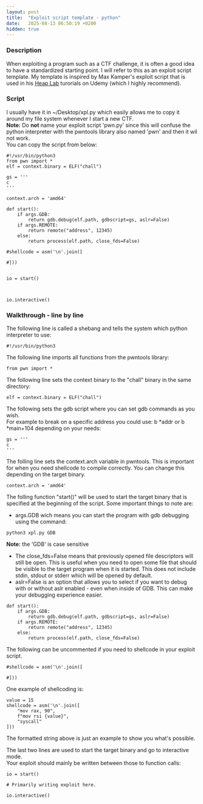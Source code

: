 ```yaml
---
layout: post
title:  "Exploit script template - python"
date:   2025-08-13 06:50:19 +0200
hidden: true
---
```

### Description
When exploiting a program such as a CTF challenge, it is often a good idea to have a standardized starting point. I will refer to this as an exploit script template. My template is inspired by Max Kamper's exploit script that is used in his [Heap Lab]("https://www.udemy.com/course/linux-heap-exploitation-part-1/") turorials on Udemy (which I highly recommend).<br>

### Script
I usually have it in ~/Desktop/xpl.py which easily allows me to copy it around my file system whenever I start a new CTF.<br>
**Note:** Do **not** name your exploit script 'pwn.py' since this will confuse the python interpreter with the pwntools library also named 'pwn' and then it wil not work.<br>
You can copy the script from below:
```
#!/usr/bin/python3
from pwn import *
elf = context.binary = ELF("chall")

gs = '''
c
'''

context.arch = 'amd64'

def start():
    if args.GDB:
        return gdb.debug(elf.path, gdbscript=gs, aslr=False)
    if args.REMOTE:
        return remote("address", 12345)
    else:
        return process(elf.path, close_fds=False)

#shellcode = asm('\n'.join([
    
#]))


io = start()



io.interactive()
```

### Walkthrough - line by line
The following line is called a shebang and tells the system which python interpreter to use:
```
#!/usr/bin/python3
```

The following line imports all functions from the pwntools library:
```
from pwn import *
```

The following line sets the context binary to the "chall" binary in the same directory:
```
elf = context.binary = ELF("chall")
```
The following sets the gdb script where you can set gdb commands as you wish.<br>
For example to break on a specific address you could use: b *addr or b *main+104 depending on your needs:
```
gs = '''
c
'''
```
The folling line sets the context.arch variable in pwntools. This is important for when you need shellcode to compile correctly. You can change this depending on the target binary.
```
context.arch = 'amd64'
```
The folling function "start()" will be used to start the target binary that is specified at the beginning of the script. Some important things to note are:
- args.GDB wich means you can start the program with gdb debugging using the command:
```
python3 xpl.py GDB
```
**Note:** the 'GDB' is case sensitive

- The close_fds=False means that previously opened file descriptors will still be open. This is useful when you need to open some file that should be visible to the target program when it is started. This does not include stdin, stdout or stderr which will be opened by default.
- aslr=False is an option that allows you to select if you want to debug with or without aslr enabled - even when inside of GDB. This can make your debugging experience easier.

```
def start():
    if args.GDB:
        return gdb.debug(elf.path, gdbscript=gs, aslr=False)
    if args.REMOTE:
        return remote("address", 12345)
    else:
        return process(elf.path, close_fds=False)
```

The following can be uncommented if you need to shellcode in your exploit script.
```
#shellcode = asm('\n'.join([
    
#]))
```
One example of shellcoding is:
```
value = 15
shellcode = asm('\n'.join([
    "mov rax, 90",
    f"mov rsi {value}",
    "syscall"
]))
```
The formatted string above is just an example to show you what's possible.<br>

The last two lines are used to start the target binary and go to interactive mode.<br>
Your exploit should mainly be written between those to function calls:
```
io = start()

# Primarily writing exploit here.

io.interactive()
```




